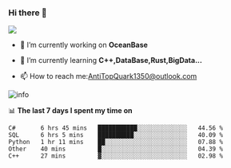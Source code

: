 ### Hi there 👋
![](https://wakatime.com/badge/user/7c1fa5d4-8b08-4e79-8279-966e71bac2d4.svg)
<!--
**AntiTopQuark/AntiTopQuark** is a ✨ _special_ ✨ repository because its `README.md` (this file) appears on your GitHub profile.

Here are some ideas to get you started:

-->

- 🔭 I’m currently working on **OceanBase**

- 🌱 I’m currently learning **C++,DataBase,Rust,BigData...**
- 📫 How to reach me:AntiTopQuark1350@outlook.com

![info](https://github-readme-stats.vercel.app/api?username=AntiTopQuark&show_icons=true&count_private=true&hide=prs&theme=default_repocard)


📊 **The last 7 days I spent my time on** 

<!--START_SECTION:waka-->
```text
C#       6 hrs 45 mins   ███████████░░░░░░░░░░░░░░   44.56 % 
SQL      6 hrs 5 mins    ██████████░░░░░░░░░░░░░░░   40.09 % 
Python   1 hr 11 mins    ██░░░░░░░░░░░░░░░░░░░░░░░   07.88 % 
Other    40 mins         █░░░░░░░░░░░░░░░░░░░░░░░░   04.39 % 
C++      27 mins         ▓░░░░░░░░░░░░░░░░░░░░░░░░   02.98 % 
```
<!--END_SECTION:waka-->


